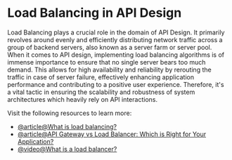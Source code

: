 # Load Balancing in API Design

Load Balancing plays a crucial role in the domain of API Design. It primarily revolves around evenly and efficiently distributing network traffic across a group of backend servers, also known as a server farm or server pool. When it comes to API design, implementing load balancing algorithms is of immense importance to ensure that no single server bears too much demand. This allows for high availability and reliability by rerouting the traffic in case of server failure, effectively enhancing application performance and contributing to a positive user experience. Therefore, it's a vital tactic in ensuring the scalability and robustness of system architectures which heavily rely on API interactions.

Visit the following resources to learn more:

- [@article@What is load balancing?](https://www.cloudflare.com/en-gb/learning/performance/what-is-load-balancing/)
- [@article@API Gateway vs Load Balancer: Which is Right for Your Application?](https://konghq.com/blog/engineering/api-gateway-vs-load-balancer)
- [@video@What is a load balancer?](https://www.youtube.com/watch?v=sCR3SAVdyCc)